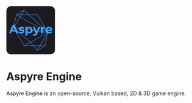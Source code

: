 <img src="https://github.com/JonasKorte/Aspyre-Engine/raw/master/icons/icon.png" alt="Aspyre Icon" width="128px"/>
<h1>Aspyre Engine</h1>
<p>Aspyre Engine is an open-source, Vulkan based, 2D & 3D game engine.</p>
